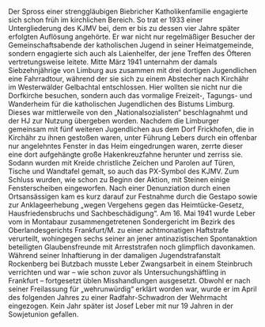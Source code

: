 Der Spross einer strenggläubigen Biebricher Katholikenfamilie engagierte
sich schon früh im kirchlichen Bereich. So trat er 1933 einer
Untergliederung des KJMV bei, dem er bis zu dessen vier Jahre später
erfolgten Auflösung angehörte. Er war nicht nur regelmäßiger Besucher
der Gemeinschaftsabende der katholischen Jugend in seiner
Heimatgemeinde, sondern engagierte sich auch als Laienhelfer, der jene
Treffen des Öfteren vertretungsweise leitete. Mitte März 1941 unternahm
der damals Siebzehnjährige von Limburg aus zusammen mit drei dortigen
Jugendlichen eine Fahrradtour, während der sie sich zu einem Abstecher
nach Kirchähr im Westerwälder Gelbachtal entschlossen. Hier wollten sie
nicht nur die Dorfkirche besuchen, sondern auch das vormalige Freizeit-,
Tagungs- und Wanderheim für die katholischen Jugendlichen des Bistums
Limburg. Dieses war mittlerweile von den „Nationalsozialisten“
beschlagnahmt und der HJ zur Nutzung übergeben worden. Nachdem die
Limburger gemeinsam mit fünf weiteren Jugendlichen aus dem Dorf
Frickhofen, die in Kirchähr zu ihnen gestoßen waren, unter Führung
Lebers durch ein offenbar nur angelehntes Fenster in das Heim
eingedrungen waren, zerrte dieser eine dort aufgehängte große
Hakenkreuzfahne herunter und zerriss sie. Sodann wurden mit Kreide
christliche Zeichen und Parolen auf Türen, Tische und Wandtafel gemalt,
so auch das PX-Symbol des KJMV. Zum Schluss wurden, wie schon zu Beginn
der Aktion, mit Steinen einige Fensterscheiben eingeworfen. Nach einer
Denunziation durch einen Ortsansässigen kam es kurz darauf zur Festnahme
durch die Gestapo sowie zur Anklageerhebung „wegen Vergehens gegen das
Heimtücke-Gesetz, Hausfriedensbruchs und Sachbeschädigung“. Am 16. Mai
1941 wurde Leber vom in Montabaur zusammengetretenen Sondergericht im
Bezirk des Oberlandesgerichts Frankfurt/M. zu einer achtmonatigen
Haftstrafe verurteilt, wohingegen sechs seiner an jener antinazistischen
Spontanaktion beteiligten Glaubensfreunde mit Arreststrafen noch
glimpflich davonkamen. Während seiner Inhaftierung in der damaligen
Jugendstrafanstalt Rockenberg bei Butzbach musste Leber Zwangsarbeit in
einem Steinbruch verrichten und war – wie schon zuvor als
Untersuchungshäftling in Frankfurt – fortgesetzt üblen Misshandlungen
ausgesetzt. Obwohl er nach seiner Freilassung für „wehrunwürdig“ erklärt
worden war, wurde er im April des folgenden Jahres zu einer
Radfahr-Schwadron der Wehrmacht eingezogen. Kein Jahr später ist Josef
Leber mit nur 19 Jahren in der Sowjetunion gefallen.
